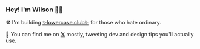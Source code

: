 ### Hey! I'm Wilson 👋🏻

⚒️ I'm building [✨lowercase.club✨](https://lowercase.club) for those who hate ordinary.

🌱 You can find me on [**𝕏**](https://twitter.com/itswilsonhou) mostly, tweeting dev and design tips you'll actually use.

<!--
**wilsonhou/wilsonhou** is a ✨ _special_ ✨ repository because its `README.md` (this file) appears on your GitHub profile.

Here are some ideas to get you started:

- 🔭 I’m currently working on ...
- 🌱 I’m currently learning ...
- 👯 I’m looking to collaborate on ...
- 🤔 I’m looking for help with ...
- 💬 Ask me about ...
- 📫 How to reach me: ...
- 😄 Pronouns: ...
- ⚡ Fun fact: ...
-->
